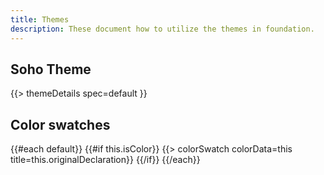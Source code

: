 ```yaml
---
title: Themes
description: These document how to utilize the themes in foundation.
---
```


## Soho Theme

{{> themeDetails spec=default }}

## Color swatches

<div class="color-swatches">
{{#each default}}
{{#if this.isColor}}
{{> colorSwatch colorData=this title=this.originalDeclaration}}
{{/if}}
{{/each}}
</div>
